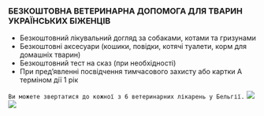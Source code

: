 ### БЕЗКОШТОВНА ВЕТЕРИНАРНА ДОПОМОГА ДЛЯ ТВАРИН УКРАЇНСЬКИХ БІЖЕНЦІВ
* Безкоштовний лікувальний догляд за собаками, котами та гризунами
* Безкоштовні аксесуари (кошики, повідки, котячі туалети, корм для домашніх тварин)
* Безкоштовний тест на сказ (при необхідності)
* При пред’явленні посвідчення тимчасового захисту або картки А терміном дії 1 рік

`Ви можете звертатися до кожної з 6 ветеринарних лікарень у Бельгії.`
![](https://info-ukraine.be/sites/default/files/documents/images/FPL_Flyer_Ukraine_page-0001%5B1%5D.jpg)
![](https://info-ukraine.be/sites/default/files/documents/images/FPL_Flyer_Ukraine_page-0002%5B1%5D.jpg)
